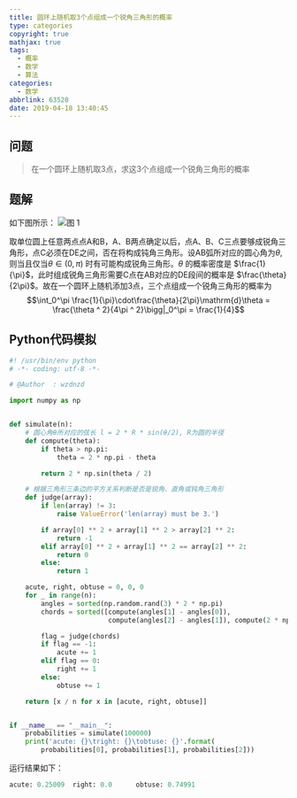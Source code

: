 ```yaml
---
title: 圆环上随机取3个点组成一个锐角三角形的概率
type: categories
copyright: true
mathjax: true
tags:
  - 概率
  - 数学
  - 算法
categories:
  - 数学
abbrlink: 63520
date: 2019-04-18 13:40:45
---
```


## 问题
> 在一个圆环上随机取3点，求这3个点组成一个锐角三角形的概率

## 题解
如下图所示：
![图 1](https://i.loli.net/2019/04/18/5cb7da63b7766.png)

取单位圆上任意两点点A和B，A、B两点确定以后，点A、B、C三点要够成锐角三角形，点C必须在DE之间，否在将构成钝角三角形。设AB弧所对应的圆心角为$\theta$,则当且仅当$\theta \in (0, \pi)$ 时有可能构成锐角三角形。$\theta$ 的概率密度是 $\frac{1}{\pi}$，此时组成锐角三角形需要C点在AB对应的DE段间的概率是 $\frac{\theta}{2\pi}$。故在一个圆环上随机添加3点，三个点组成一个锐角三角形的概率为
$$\int_0^\pi \frac{1}{\pi}\cdot\frac{\theta}{2\pi}\mathrm{d}\theta = \frac{\theta ^ 2}{4\pi ^ 2}\bigg|_0^\pi = \frac{1}{4}$$

## Python代码模拟
```python
#! /usr/bin/env python
# -*- coding: utf-8 -*-

# @Author  : wzdnzd

import numpy as np


def simulate(n):
    # 圆心角θ所对应的弦长 l = 2 * R * sin(θ/2), R为圆的半径
    def compute(theta):
        if theta > np.pi:
            theta = 2 * np.pi - theta

        return 2 * np.sin(theta / 2)

    # 根据三角形三条边的平方关系判断是否是锐角、直角或钝角三角形
    def judge(array):
        if len(array) != 3:
            raise ValueError('len(array) must be 3.')

        if array[0] ** 2 + array[1] ** 2 > array[2] ** 2:
            return -1
        elif array[0] ** 2 + array[1] ** 2 == array[2] ** 2:
            return 0
        else:
            return 1

    acute, right, obtuse = 0, 0, 0
    for _ in range(n):
        angles = sorted(np.random.rand(3) * 2 * np.pi)
        chords = sorted([compute(angles[1] - angles[0]),
                         compute(angles[2] - angles[1]), compute(2 * np.pi + angles[0] - angles[2])])

        flag = judge(chords)
        if flag == -1:
            acute += 1
        elif flag == 0:
            right += 1
        else:
            obtuse += 1

    return [x / n for x in [acute, right, obtuse]]


if __name__ == "__main__":
    probabilities = simulate(100000)
    print('acute: {}\tright: {}\tobtuse: {}'.format(
        probabilities[0], probabilities[1], probabilities[2]))

```

运行结果如下：
```python
acute: 0.25009  right: 0.0      obtuse: 0.74991
```
